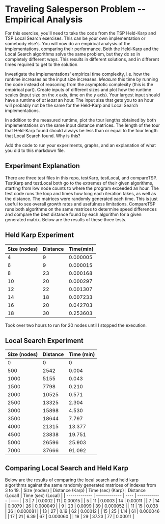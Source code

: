 # Traveling Salesperson Problem -- Empirical Analysis

For this exercise, you'll need to take the code from the TSP Held-Karp and TSP
Local Search exercises. This can be your own implementation or somebody else's.
You will now do an empirical analysis of the implementations, comparing their
performance. Both the Held-Karp and the Local Search algorithms solve the same
problem, but they do so in completely different ways. This results in different
solutions, and in different times required to get to the solution.

Investigate the implementations' empirical time complexity, i.e. how the runtime
increases as the input size increases. *Measure* this time by running the code
instead of reasoning from the asymptotic complexity (this is the empirical
part). Create inputs of different sizes and plot how the runtime scales (input
size on the $x$ axis, time on the $y$ axis). Your largest input should have a
runtime of *at least* an hour. The input size that gets you to an hour will
probably not be the same for the Held-Karp and Local Search implementations.

In addition to the measured runtime, plot the tour lengths obtained by both
implementations on the same input distance matrices. The length of the tour that
Held-Karp found should always be less than or equal to the tour length that
Local Search found. Why is this?

Add the code to run your experiments, graphs, and an explanation of what you did
to this markdown file.

## Experiment Explanation
There are three test files in this repo, testKarp, testLocal, and compareTSP. TestKarp and testLocal both go to the extremes of their given algorithms, starting from low node counts to where the program exceeded an hour. The test code runs the loop and times how long each iteration takes, as well as the distance. The matrices were randomly generated each time. This is just useful to see overall growth rates and usefulness limitations. CompareTSP runs both algorithms on the same matrices to determine speed differences and compare the best distance found by each algorithm for a given generated matrix. Below are the results of these three tests.

## Held Karp Experiment
| Size (nodes) | Distance | Time(min)|
| ------------- | ------------- | ---- |
|4 |9 |0.000005 |
|6 |9 |0.000015 |
|8 |23 |0.000168 |
|10 |20 |0.000297 |
|12 |22 |0.001307 |
|14 |18 |0.007233 |
|16 |20 |0.042703 |
|18 |30 |0.253603 |

Took over two hours to run for 20 nodes until I stopped the execution.

## Local Search Experiment
| Size (nodes)  | Distance | Time (min) |
| ------------- | ------------- | ---- |
|  0 | 0  | 0 |
|  500 | 2542  | 0.004 |
|  1000 | 5155  |0.043  |
|  1500 | 7798  | 0.210 |
|  2000 | 10525  |0.571  |
|2500	|13325|			2.304|	
|3000	|15898			|4.530|
|3500|	18644		|	7.797|
|4000	|21315	|		13.377|
|4500	|23838|			19.751|
|5000	|26596|			25.903|
|7000 |37666| 91.092|

## Comparing Local Search and Held Karp
Below are the results of comparing the local search and held karp algorithms against the same randomly generated matrices of indexes from 3 to 19.
| Size (nodes)  | Distance (Karp) | Time (sec) (Karp) | Distance (Local) | Time (sec) (Local) |
| ------------- | ------------- | ---- | ------------ | ---- |
| 3   | 7  | 0.0002   | 11  | 0.00015  |
| 5   | 11  | 0.0003   | 14  | 0.00011    |
| 7   | 14  | 0.0079   | 26  | 0.000049   |
| 9   | 23  | 0.0099   | 39  | 0.000052   |
| 11  | 15  | 0.038   | 36  | 0.000081   |
| 13  | 27  | 0.19   | 62  | 0.00012   |
| 15  | 25  | 1.14   | 61  | 0.000046  |
| 17  | 21  | 6.39   | 67  | 0.000060  |
| 19  | 29  | 37.23   | 77  | 0.00011  |
